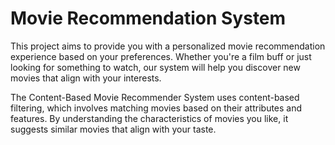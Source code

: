 # Movie Recommendation System

This project aims to provide you with a personalized movie recommendation experience based on your preferences. Whether you're a film buff or just looking for something to watch, our system will help you discover new movies that align with your interests.

The Content-Based Movie Recommender System uses content-based filtering, which involves matching movies based on their attributes and features. By understanding the characteristics of movies you like, it suggests similar movies that align with your taste.
